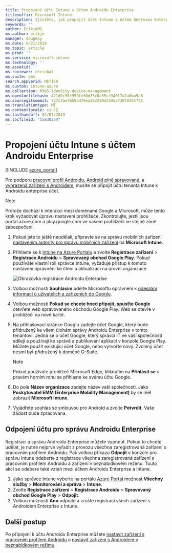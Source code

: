```yaml
---
title: Propojení účtu Intune s účtem Androidu Enterprise
titlesuffix: Microsoft Intune
description: Zjistěte, jak propojit účet Intune s účtem Androidu Enterprise.
keywords: ''
author: ErikjeMS
ms.author: erikje
manager: dougeby
ms.date: 6/21/2018
ms.topic: article
ms.prod: ''
ms.service: microsoft-intune
ms.technology: ''
ms.assetid: ''
ms.reviewer: chrisbal
ms.suite: ems
search.appverid: MET150
ms.custom: intune-azure
ms.collection: M365-identity-device-management
ms.openlocfilehash: 421d9c56f959fe30d35c0c55ce34017a7a0ba5a6
ms.sourcegitcommit: 727c3ae7659ad79ea162250d234d7730f840c731
ms.translationtype: MT
ms.contentlocale: cs-CZ
ms.lasthandoff: 02/07/2019
ms.locfileid: "55838254"
---
```

# <a name="connect-your-intune-account-to-your-android-enterprise-account"></a>Propojení účtu Intune s účtem Androidu Enterprise

[!INCLUDE [azure_portal](./includes/azure_portal.md)]

Pro podporu [pracovní profil Androidu](android-work-profile-enroll.md), [Android plně spravované](android-fully-managed-enroll.md), a [vyhrazená zařízení s Androidem](android-kiosk-enroll.md), musíte se připojit účtu tenanta Intune k Androidu enterprise účet.  

> [!NOTE]
> Protože dochází k interakci mezi doménami Google a Microsoft, může tento krok vyžadovat úpravu nastavení prohlížeče.  Zkontrolujte, jestli jsou portal.azure.com a play.google.com ve vašem prohlížeči ve stejné zóně zabezpečení.

1. Pokud jste to ještě neudělali, připravte se na správu mobilních zařízení [nastavením autority pro správu mobilních zařízení](mdm-authority-set.md) na **Microsoft Intune**.
2. Přihlaste se k [Intune na Azure Portalu](https://aka.ms/intuneportal) a zvolte **Registrace zařízení** > **Registrace Androidu** > **Spravovaný obchod Google Play**.  Pokud používáte vlastní roli správce Intune, vyžaduje přístup k tomuto nastavení oprávnění ke čtení a aktualizaci na úrovni organizace.
   
   ![Obrazovka registrace Androidu Enterprise](./media/android-work-bind.png)

3. Volbou možnosti **Souhlasím** udělte Microsoftu oprávnění k [odesílání informací o uživatelích a zařízeních do Googlu](data-intune-sends-to-google.md). 
   
4. Volbou možnosti **Pokud se chcete hned připojit, spusťte Google** otevřete web spravovaného obchodu Google Play. Web se otevře v prohlížeči na nové kartě.
  
5. Na přihlašovací stránce Googlu zadejte účet Google, který bude přidružený ke všem úlohám správy Androidu Enterprise v tomto tenantovi. Jedná se o účet Google, který správci IT ve vaší společnosti sdílejí a používají ke správě a publikování aplikací v konzole Google Play. Můžete použít existující účet Google, nebo vytvořte nový. Zvolený účet nesmí být přidružený k doméně G-Suite.
    
    > [!Note]
    > Pokud používáte prohlížeč Microsoft Edge, kliknutím na **Přihlásit se** v pravém horním rohu se přihlaste ke svému účtu Google.

6. Do pole **Název organizace** zadejte název vaší společnosti. Jako **Poskytovatel EMM (Enterprise Mobility Management)** by se měl zobrazit **Microsoft Intune**.

7. Vyjádřete souhlas se smlouvou pro Android a zvolte **Potvrdit**. Vaše žádost bude zpracována.

## <a name="disconnect-your-android-enterprise-administrative-account"></a>Odpojení účtu pro správu Androidu Enterprise

Registraci a správu Androidu Enterprise můžete vypnout. Pokud to chcete udělat, je nutné nejprve vyřadit z provozu všechna zaregistrovaná zařízení s pracovním profilem Androidu. Pak volbou příkazu **Odpojit** v konzole pro správu Intune odeberte z registrace všechna zaregistrovaná zařízení s pracovním profilem Androidu a zařízení v beznabídkovém režimu. Touto akcí se odebere také vztah mezi účtem Androidu Enterprise a Intune.

1. Jako správce Intune vyberte na portálu [Azure Portal](https://portal.azure.com) možnost **Všechny služby** > **Monitorování a správa** > **Intune**.
2. Zvolte **Registrace zařízení** > **Registrace Androidu** > **Spravovaný obchod Google Play** > **Odpojit**.
3. Volbou možnosti **Ano** odpojte a zrušte registraci všech zařízení s Androidem Enterprise z Intune.

## <a name="next-steps"></a>Další postup

Po připojení k účtu Androidu Enterprise můžete [nastavit zařízení s pracovním profilem Androidu](android-work-profile-enroll.md) a [nastavit zařízení s Androidem v beznabídkovém režimu](android-kiosk-enroll.md).
